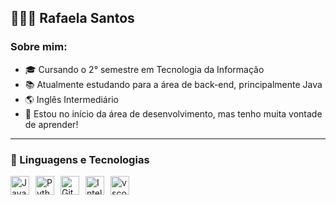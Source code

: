 ## 👩🏻‍💻 Rafaela Santos

### Sobre mim: 
- 🎓 Cursando o 2° semestre em Tecnologia da Informação 
- 📚 Atualmente estudando para a área de back-end, principalmente Java
- 🌎 Inglês Intermediário
- 🌱 Estou no início da área de desenvolvimento, mas tenho muita vontade de aprender!

---

### 🤖 Linguagens e Tecnologias 

<img 
    align="left"
    alt="Java"
    title="Java"
    width="30px"
    style="margin-right: 10px;"
    src="https://cdn.jsdelivr.net/gh/devicons/devicon@latest/icons/java/java-original.svg" 
/>

<img 
    align="left"
    alt="Python"
    title="Python"
    width="30px"
    style="margin-right: 10px;"
    src="https://cdn.jsdelivr.net/gh/devicons/devicon@latest/icons/python/python-original.svg" 
/>

<img 
    align="left"
    alt="Git"
    title="Git"
    width="30px"
    style="margin-right: 10px;"
    src="https://cdn.jsdelivr.net/gh/devicons/devicon@latest/icons/git/git-original.svg" 
/>

<img
    align= "left"
    alt= "IntelliJ"
    title= "IntelliJ"
    width= "30px"
    style="margin-right: 10px;"
     src="https://cdn.jsdelivr.net/gh/devicons/devicon@latest/icons/intellij/intellij-original.svg" 
/>

<img 
    align= "left"
    alt= "vscode"
    title= "vscode"
    width= "30px"
    style= "padding right: 10px;"
    src="https://cdn.jsdelivr.net/gh/devicons/devicon@latest/icons/vscode/vscode-original.svg" 
/>
